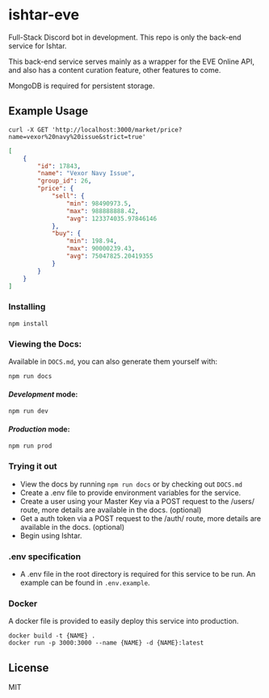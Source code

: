# ishtar-eve

Full-Stack Discord bot in development. This repo is only the back-end service for Ishtar.

This back-end service serves mainly as a wrapper for the EVE Online API, and also has a content curation feature, other features to come.

MongoDB is required for persistent storage.

## Example Usage
```
curl -X GET 'http://localhost:3000/market/price?name=vexor%20navy%20issue&strict=true'
```
```json
[
    {
        "id": 17843,
        "name": "Vexor Navy Issue",
        "group_id": 26,
        "price": {
            "sell": {
                "min": 98490973.5,
                "max": 988888888.42,
                "avg": 123374035.97846146
            },
            "buy": {
                "min": 198.94,
                "max": 90000239.43,
                "avg": 75047825.20419355
            }
        }
    }
]
```

### Installing
```
npm install
```

### Viewing the Docs:
Available in `DOCS.md`, you can also generate them yourself with:
```
npm run docs
```
#### *Development* mode:

```
npm run dev
```

#### *Production* mode:

```
npm run prod
```

### Trying it out
* View the docs by running `npm run docs` or by checking out `DOCS.md`
* Create a .env file to provide environment variables for the service.
* Create a user using your Master Key via a POST request to the /users/ route, more details are available in the docs. (optional)
* Get a auth token via a POST request to the /auth/ route, more details are available in the docs. (optional)
* Begin using Ishtar.

### .env specification
* A .env file in the root directory is required for this service to be run. An example can be found in `.env.example`.

### Docker
A docker file is provided to easily deploy this service into production.
```
docker build -t {NAME} .
docker run -p 3000:3000 --name {NAME} -d {NAME}:latest
```
License
----
MIT
